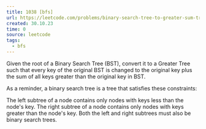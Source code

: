 ```yaml
---
title: 1038 [bfs]
url: https://leetcode.com/problems/binary-search-tree-to-greater-sum-tree/description/
created: 30.10.23
time: 0
source: leetcode
tags:
  - bfs
---
```


Given the root of a Binary Search Tree (BST), convert it to a Greater Tree such that every key of the original BST is changed to the original key plus the sum of all keys greater than the original key in BST.

As a reminder, a binary search tree is a tree that satisfies these constraints:

The left subtree of a node contains only nodes with keys less than the node's key.
The right subtree of a node contains only nodes with keys greater than the node's key.
Both the left and right subtrees must also be binary search trees.
